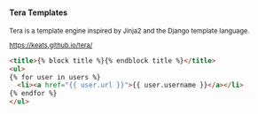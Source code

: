 #### Tera Templates

<small>

Tera is a template engine inspired by Jinja2 and the Django template language.

https://keats.github.io/tera/

</small>

```html
<title>{% block title %}{% endblock title %}</title>
<ul>
{% for user in users %}
  <li><a href="{{ user.url }}">{{ user.username }}</a></li>
{% endfor %}
</ul>
```


<aside class="notes">
</aside>
